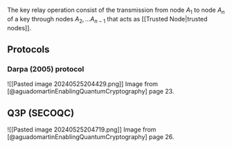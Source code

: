 The key relay operation consist of the transmission from node $A_1$ to node $A_n$ of a key through nodes $A_2, ... A_{n-1}$ that acts as [[Trusted Node|trusted nodes]].

## Protocols

### Darpa (2005) protocol

![[Pasted image 20240525204429.png]]
Image from [@aguadomartinEnablingQuantumCryptography] page 23.

## Q3P (SECOQC)

![[Pasted image 20240525204719.png]]
Image from [@aguadomartinEnablingQuantumCryptography] page 26.

